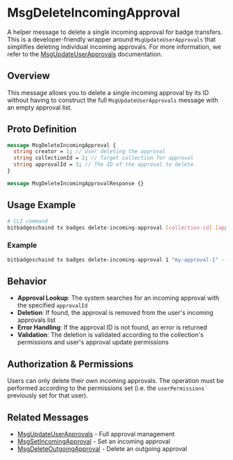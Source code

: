 # MsgDeleteIncomingApproval

A helper message to delete a single incoming approval for badge transfers. This is a developer-friendly wrapper around `MsgUpdateUserApprovals` that simplifies deleting individual incoming approvals. For more information, we refer to the [MsgUpdateUserApprovals](./msg-update-user-approvals.md) documentation.

## Overview

This message allows you to delete a single incoming approval by its ID without having to construct the full `MsgUpdateUserApprovals` message with an empty approval list.

## Proto Definition

```protobuf
message MsgDeleteIncomingApproval {
  string creator = 1; // User deleting the approval
  string collectionId = 2; // Target collection for approval
  string approvalId = 3; // The ID of the approval to delete
}

message MsgDeleteIncomingApprovalResponse {}
```

## Usage Example

```bash
# CLI command
bitbadgeschaind tx badges delete-incoming-approval [collection-id] [approval-id] --from user-key
```

### Example

```bash
bitbadgeschaind tx badges delete-incoming-approval 1 "my-approval-1" --from user-key
```

## Behavior

-   **Approval Lookup**: The system searches for an incoming approval with the specified `approvalId`
-   **Deletion**: If found, the approval is removed from the user's incoming approvals list
-   **Error Handling**: If the approval ID is not found, an error is returned
-   **Validation**: The deletion is validated according to the collection's permissions and user's approval update permissions

## Authorization & Permissions

Users can only delete their own incoming approvals. The operation must be performed according to the permissions set (i.e. the `userPermissions` previously set for that user).

## Related Messages

-   [MsgUpdateUserApprovals](./msg-update-user-approvals.md) - Full approval management
-   [MsgSetIncomingApproval](./msg-set-incoming-approval.md) - Set an incoming approval
-   [MsgDeleteOutgoingApproval](./msg-delete-outgoing-approval.md) - Delete an outgoing approval
